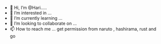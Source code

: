 - 👋 Hi, I’m @Hari.....
- 👀 I’m interested in ...
- 🌱 I’m currently learning ...
- 💞️ I’m looking to collaborate on ...
- 📫 How to reach me ... get permission from naruto , hashirama, rust and go

<!---
HashiramaSenjuhari/HashiramaSenjuhari is a ✨ special ✨ repository because its `README.md` (this file) appears on your GitHub profile.
Meet My close friend Rust and new friend Go hee hee they are my close firends
--->
